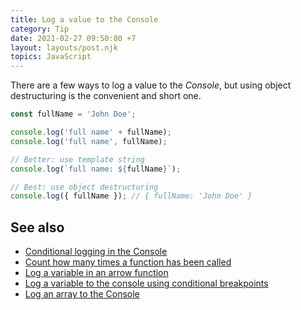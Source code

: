 ```yaml
---
title: Log a value to the Console
category: Tip
date: 2021-02-27 09:50:00 +7
layout: layouts/post.njk
topics: JavaScript
---
```


There are a few ways to log a value to the _Console_, but using object destructuring is the convenient and short one.

```js
const fullName = 'John Doe';

console.log('full name' + fullName);
console.log('full name', fullName);

// Better: use template string
console.log(`full name: ${fullName}`);

// Best: use object destructuring
console.log({ fullName }); // { fullName: 'John Doe' }
```

## See also

-   [Conditional logging in the Console](/conditional-logging-in-the-console/)
-   [Count how many times a function has been called](/count-how-many-times-a-function-has-been-called/)
-   [Log a variable in an arrow function](/log-a-variable-in-an-arrow-function/)
-   [Log a variable to the console using conditional breakpoints](/log-a-variable-to-the-console-using-conditional-breakpoints/)
-   [Log an array to the Console](/log-an-array-to-the-console/)

